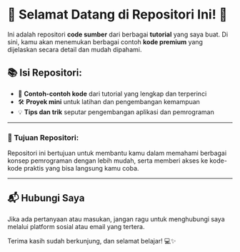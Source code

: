 # 🎉 Selamat Datang di Repositori Ini! 👋

Ini adalah repositori **code sumber** dari berbagai **tutorial** yang saya buat. Di sini, kamu akan menemukan berbagai contoh **kode premium** yang dijelaskan secara detail dan mudah dipahami.

## 📚 Isi Repositori:

- 🚀 **Contoh-contoh kode** dari tutorial yang lengkap dan terperinci
- 🛠️ **Proyek mini** untuk latihan dan pengembangan kemampuan
- 💡 **Tips dan trik** seputar pengembangan aplikasi dan pemrograman

---

### 🎯 Tujuan Repositori:
Repositori ini bertujuan untuk membantu kamu dalam memahami berbagai konsep pemrograman dengan lebih mudah, serta memberi akses ke kode-kode praktis yang bisa langsung kamu coba.

---

## 📬 Hubungi Saya
Jika ada pertanyaan atau masukan, jangan ragu untuk menghubungi saya melalui platform sosial atau email yang tertera.

Terima kasih sudah berkunjung, dan selamat belajar! 💻✨
